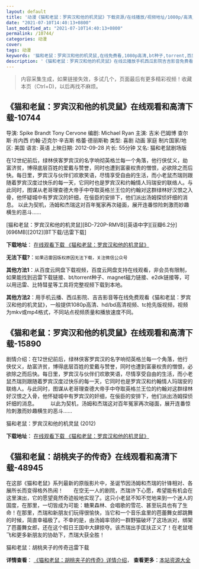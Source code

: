 ```yaml
---
layout: default
title: '动漫《猫和老鼠：罗宾汉和他的机灵鼠》下载资源/在线播放/视频地址/1080p/高清/蓝光'
date: "2021-07-10T14:40:13+0800"
last_modified_at: "2021-07-10T14:40:13+0800"
permalink: /10744/
categories: 动漫
cover:
tags: 动漫
keywords: '猫和老鼠：罗宾汉和他的机灵鼠,在线免费看,1080p高清,bt种子,torrent,百度云盘,magnet,磁力链,迅雷下载资源'
description: '《猫和老鼠：罗宾汉和他的机灵鼠》在线云播放手机西瓜影院吉吉影音免费看，1080p高清bd/hd未删减完整版和tc抢先枪版，mkv/mp4格式，附带bt/torrent种子、magnet/磁力链、百度云盘、网盘资源迅雷下载链接'
---
```


>内容采集生成，如果链接失效，多试几个，页面最后有更多精彩视频！收藏本页（Ctrl+D)，以后再找不麻烦。


## 《猫和老鼠：罗宾汉和他的机灵鼠》在线观看和高清下载-10744

导演: Spike Brandt Tony Cervone 编剧: Michael Ryan 主演: 吉米·巴姆博 查尔斯·肖内西 约翰·迈克尔·辛吉斯 格蕾·德丽斯勒 类型: 喜剧 动画 家庭 制片国家/地区: 美国 语言: 英语 上映日期: 2012-09-28 片长: 55分钟 又名: 猫和老鼠剧场版

在12世纪前后，绿林侠客罗宾汉的名字响彻英格兰每一个角落，他行侠仗义，劫富济贫，博得底层百姓的爱戴与赞誉，同时也遭到富豪权贵的憎恨，必欲除之而后快。每日里，罗宾汉与伙伴们欢歌笑语，尽情享受自由的生活，而小老鼠杰瑞则跟随着罗宾汉度过快乐的每一天，它同时也是罗宾汉和约翰情人玛瑞安的联络人。与此同时，图谋从老哥理查德大帝手中夺取英格兰王位的约翰对这群绿林好汉恨之入骨，他怀疑城中有罗宾汉的奸细，在佞臣的安排下，他们派出汤姆探侦奸细的消息。 以此为契机，汤姆和杰瑞这对百年冤家再次碰面，展开连番惊险刺激而妙趣横生的恶斗……


[猫和老鼠：罗宾汉和他的机灵鼠][BD-720P-RMVB][英语中字][豆瓣6.2分][696MB][2012][BT下载/迅雷下载]

**下载地址**： [在线观看下载 《猫和老鼠：罗宾汉和他的机灵鼠》](https://www.btdx8.com/torrent/tom_and_jerry_2012.html) 


**无法下载?**：`如果迅雷因版权原因无法下载，关注微信公众号 `

**其他方法1**：从百度云网盘下载视频，百度云网盘支持在线观看，非会员有限制，如果能找到迅雷下载链接、bt/torrent种子、magnet磁力链接、e2dk链接等，可以用迅雷、比特彗星等工具将完整视频下载到本地。

**其他方法2**：用手机云播、西瓜影院、吉吉影音等在线免费观看《猫和老鼠：罗宾汉和他的机灵鼠》，一般提供1080p高清、hd/bd高清视频、tc抢先版视频，视频为mkv或mp4格式，不同站点视频质量和播放速度不同。


## 《猫和老鼠：罗宾汉和他的机灵鼠》在线观看和高清下载-15890

剧情介绍：在12世纪前后，绿林侠客罗宾汉的名字响彻英格兰每一个角落，他行侠仗义，劫富济贫，博得底层百姓的爱戴与赞誉，同时也遭到富豪权贵的憎恨，必欲除之而后快。每日里，罗宾汉与伙伴们欢歌笑语，尽情享受自由的生活，而小老鼠杰瑞则跟随着罗宾汉度过快乐的每一天，它同时也是罗宾汉和约翰情人玛瑞安的联络人。与此同时，图谋从老哥理查德大帝手中夺取英格兰王位的约翰对这群绿林好汉恨之入骨，他怀疑城中有罗宾汉的奸细，在佞臣的安排下，他们派出汤姆探侦奸细的消息。  　　以此为契机，汤姆和杰瑞这对百年冤家再次碰面，展开连番惊险刺激而妙趣横生的恶斗……


猫和老鼠：罗宾汉和他的机灵鼠 (2012)

**下载地址**： [在线观看下载 《猫和老鼠：罗宾汉和他的机灵鼠》](https://www.btbtdy.me/btdy/dy4360.html) 


## 《猫和老鼠：胡桃夹子的传奇》在线观看和高清下载-48945

在这部《猫和老鼠》系列最新的原版影片中，圣诞节因汤姆和杰瑞的针锋相对、各展所长而变得格外热闹！　　在空无一人的剧院，杰瑞许下心愿，希望能有机会在这里演出，它的愿望竟然奇迹般地实现了。这只小老鼠不知不觉地来到一个迷人的国度，在那里，一切皆成为可能：糖果森林、会唱歌的雪花、甚至玩具也有了生命！在那里，杰瑞和新朋友们玩得很愉快，当它和一个音乐盒里的芭蕾舞女郎跳舞的时候，简直幸福极了。不幸的是，由汤姆率领的一群野猫破坏了这场派对，绑架了芭蕾舞女郎，还在这个假日王国中大肆掠夺。该杰瑞出手匡扶正义了！在老鼠塔飞和更多新朋友的协助下，杰瑞大获全胜！


猫和老鼠：胡桃夹子的传奇迅雷下载

**详情查看**： [《猫和老鼠：胡桃夹子的传奇》详情介绍](/movie/48945/)， **查看更多**：[本站资源大全](/movie/t/all/)

